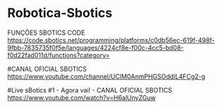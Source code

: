 # Robotica-Sbotics

FUNÇÕES SBOTICS CODE
https://code.sbotics.net/programming/platforms/c0db56ec-619f-498f-9fbb-7835735f0f5e/languages/4224cf8e-f00c-4cc5-bd08-f0d22fad011d/functions?category=

#CANAL OFICIAL SBOTICS
https://www.youtube.com/channel/UClM0AnmPHGSOddIL4FCg2-g

#Live sBotics #1 - Agora vai! - CANAL OFICIAL SBOTICS
https://www.youtube.com/watch?v=H6alUnyZGuw
